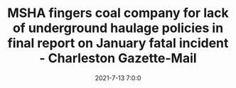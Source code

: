 ---
"title": "MSHA fingers coal company for lack of underground haulage policies in final report on January fatal incident - Charleston Gazette-Mail"
"date": "2021-7-13 7:0:0"
"feed_name": "GOOGLENEWSMINING"
"feed_website": "https://news.google.com/search?q=mining%2Bincident&hl=en-US&gl=US&ceid=US:en"
"feed_rss": "https://news.google.com/rss/search?q=mining%2Bincident&hl=en-US&gl=US&ceid=US:en"
"link": "https://www.wvgazettemail.com/news/energy_and_environment/msha-fingers-coal-company-for-lack-of-underground-haulage-policies-in-final-report-on-january/article_d1655bc1-4b2d-50cb-b27f-b5809eb67e53.html"
"file": "_posts/2021-1-1-981baecaf2cc7df412238925cb17a1e8f9472366.md"
"accident": "1"
"drilling": "0"
"dead": "1"
"injured": "0"
---